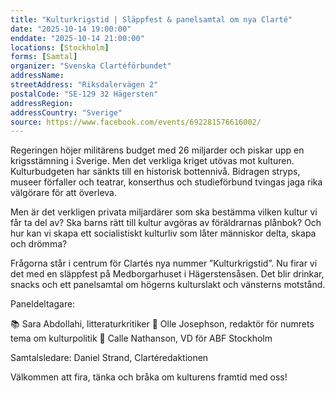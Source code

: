 ```yaml
---
title: "Kulturkrigstid | Släppfest & panelsamtal om nya Clarté"
date: "2025-10-14 19:00:00"
enddate: "2025-10-14 21:00:00"
locations: [Stockholm]
forms: [Samtal]
organizer: "Svenska Clartéförbundet"
addressName: 
streetAddress: "Riksdalervägen 2"
postalCode: "SE-129 32 Hägersten"
addressRegion:
addressCountry: "Sverige"
source: https://www.facebook.com/events/692281576616002/
---
```

Regeringen höjer militärens budget med 26 miljarder och piskar upp en krigsstämning i Sverige. Men det verkliga kriget utövas mot kulturen. Kulturbudgeten har sänkts till en historisk bottennivå. Bidragen stryps, museer förfaller och teatrar, konserthus och studieförbund tvingas jaga rika välgörare för att överleva.

Men är det verkligen privata miljardärer som ska bestämma vilken kultur vi får ta del av? Ska barns rätt till kultur avgöras av föräldrarnas plånbok? Och hur kan vi skapa ett socialistiskt kulturliv som låter människor delta, skapa och drömma?

Frågorna står i centrum för Clartés nya nummer ”Kulturkrigstid”. Nu firar vi det med en släppfest på Medborgarhuset i Hägerstensåsen. Det blir drinkar, snacks och ett panelsamtal om högerns kulturslakt och vänsterns motstånd.

Paneldeltagare:

📚 Sara Abdollahi, litteraturkritiker
📝 Olle Josephson, redaktör för numrets tema om kulturpolitik
🎤 Calle Nathanson, VD för ABF Stockholm

Samtalsledare: Daniel Strand, Clartéredaktionen

Välkommen att fira, tänka och bråka om kulturens framtid med oss!
